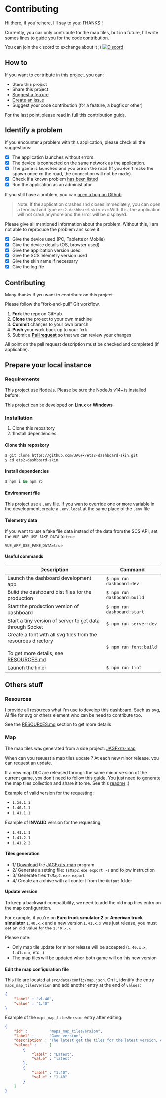 # Contributing

Hi there, if you're here, I'll say to you: THANKS !

Currently, you can only contribute for the map tiles, but in a future, I'll write somes lines to guide you for the code
contribution.

You can join the discord to exchange about it
;) [![Discord](https://img.shields.io/discord/764915323693826059.svg?label=&logo=discord&logoColor=ffffff&color=7389D8&labelColor=6A7EC2)](https://discord.gg/8abqrEeFxF)

## How to

If you want to contribute in this project, you can:

- Stars this project
- Share this project
- [Suggest a feature](https://github.com/JAGFx/ets2-dashboard-skin/issues/new?assignees=&labels=&template=feature_request.md&title=)
- [Create an issue](https://github.com/JAGFx/ets2-dashboard-skin/issues/new?assignees=&labels=bug%2C+feature%2Ftodo&template=bug_report.md&title=)
- Suggest your code contribution (for a feature, a bugfix or other)

For the last point, please read in full this contribution guide.

## Identify a problem

If you encounter a problem with this application, please check all the suggestions:

- [x] The application launches without errors.
- [x] The device is connected on the same network as the application.
- [x] The game is launched and you are on the road (If you don't make the spawn once on the road, the connection will
  not be made).
- [x] Check if a known problem [has been listed](doc/KNOW_ISSUES.md)
- [x] Run the application as an administrator

If you still have a problem, you
can [open a bug on Github](https://github.com/JAGFx/ets2-dashboard-skin/issues/new?assignees=&labels=bug%2C+feature%2Ftodo&template=bug_report.md&title=)

> Note: If the application crashes and closes immediately, you can open a terminal and type `ets2-dashboard-skin.exe`.With this, the application will not crash anymore and the error will be displayed.

Please give all mentioned information about the problem. Without this, I am not able to reproduce the problem and solve
it.

- [x] Give the device used (PC, Tablette or Mobile)
- [x] Give the device details (OS, browser used)
- [x] Give the application version used
- [x] Give the SCS telemetry version used
- [x] Give the skin name if necessary
- [x] Give the log file

## Contributing

Many thanks if you want to contribute on this project.

Please follow the "fork-and-pull" Git workflow.

1. **Fork** the repo on GitHub
2. **Clone** the project to your own machine
3. **Commit** changes to your own branch
4. **Push** your work back up to your fork
5. Submit a [**Pull request**](https://github.com/JAGFx/ets2-dashboard-skin/compare) so that we can review your changes

All point on the pull request description must be checked and completed (if applicable).

## Prepare your local instance

### Requirements

This project use NodeJs. Please be sure the NodeJs v14+ is installed before.

This project can be developed on **Linux** or **Windows**

### Installation

1. Clone this repository
2. 1Install dependencies

#### Clone this repository

````bash
$ git clone https://github.com/JAGFx/ets2-dashboard-skin.git
$ cd ets2-dashboard-skin
````

#### Install dependencies

````bash
$ npm i && npm rb
````

#### Environment file

This project use a `.env` file. If you wan to override one or more variable in the development, create a `.env.local` at
the same place of the `.env` file

#### Telemetry data

If you want to use a fake file data instead of the data from the SCS API, set the `VUE_APP_USE_FAKE_DATA` to `true`

```dotenv
VUE_APP_USE_FAKE_DATA=true
```

#### Useful commands

|Description|Command|
|---|---|
|Launch the dashboard development app|`$ npm run dashboard:dev`|
|Build the dashboard dist files for the production|`$ npm run dashboard:build`|
|Start the production version of dashboard|`$ npm run dashboard:start`|
|Start a tiny version of server to get data through Socket|`$ npm run server:dev`|
|Create a font with all svg files from the resources directory<br><br>To get more details, see [RESOURCES.md](doc/RESOURCES.md)|`$ npm run font:build`|
|Launch the linter|`$ npm run lint`|

## Others stuff

### Resources

I provide all resources what I'm use to develop this dashboard. Such as svg, AI file for svg or others element who can
be need to contribute too.

See the [RESOURCES.md](doc/RESOURCES.md) section to get more details

### Map

The map tiles was generated from a side project: [JAGFx/ts-map](https://github.com/JAGFx/ts-map)

When can you request a map tiles update ? At each new minor release, you can request an update.

If a new map DLC are released through the same minor version of the current game, you don't need to follow this guide.
You just need to generate the map tiles collection and share it to me. See
this [readme](https://github.com/JAGFx/ts-map/tree/feat/rework#how-to-use-) ;)

Example of valid version for the requesting:

- `1.39.1.1`
- `1.40.1.1`
- `1.41.1.1`

Example of **INVALID** version for the requesting:

- `1.41.1.1`
- `1.41.2.1`
- `1.41.2.2`

#### Tiles generation

- 1/ [Download](https://github.com/JAGFx/ts-map/releases/download/v1.0.0-cli-beta/TsMap2.rar)
  the [JAGFx/ts-map](https://github.com/JAGFx/ts-map) program
- 2/ Generate a setting file: `TsMap2.exe export -s` and follow instruction
- 3/ Generate tiles `TsMap2.exe export`
- 4/ Create an archive with all content from the `Output` folder

#### Update version

To keep a backward compatibility, we need to add the old map tiles entry on the map configuration.

For example, if you're on **Euro truck simulator 2** or **American truck simulator** `1.40.x.x` and a new
version `1.41.x.x` was just release, you must set an old value for the `1.40.x.x`

Please note:

- Only map tile update for minor release will be accepted (`1.40.x.x`, `1.41.x.x`, etc...)
- The map tiles will be updated when both game will on this new version

#### Edit the map configuration file

This file are located at `src/data/config/map.json`. On it, identify the entry `maps_map_tilesVersion` and add another
entry at the end of `values`:

````json
{
	"label" : "v1.40",
	"value" : "1.40"
}
````

Example of the `maps_map_tilesVersion` entry after editing:

````json
{
	"id" :          "maps_map_tilesVersion",
	"label" :       "Game version",
	"description" : "The latest get the tiles for the latest version, else the specified version",
	"values" :      [
		{
			"label" : "Latest",
			"value" : "latest"
		},
		{
			"label" : "1.40",
			"value" : "1.40"
		}
	]
}
````
